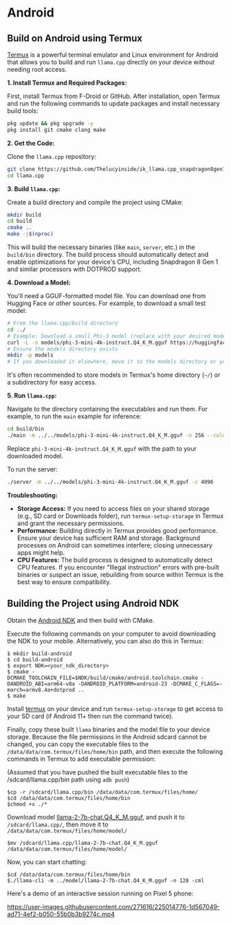 
# Android

## Build on Android using Termux
[Termux](https://github.com/termux/termux-app#installation) is a powerful terminal emulator and Linux environment for Android that allows you to build and run `llama.cpp` directly on your device without needing root access.

**1. Install Termux and Required Packages:**

   First, install Termux from F-Droid or GitHub. After installation, open Termux and run the following commands to update packages and install necessary build tools:
   ```bash
   pkg update && pkg upgrade -y
   pkg install git cmake clang make
   ```

**2. Get the Code:**

   Clone the `llama.cpp` repository:
   ```bash
   git clone https://github.com/Thelucyinside/ik_llama.cpp_snapdragon8gen1.git
   cd llama.cpp
   ```

**3. Build `llama.cpp`:**

   Create a build directory and compile the project using CMake:
   ```bash
   mkdir build
   cd build
   cmake ..
   make -j$(nproc)
   ```
   This will build the necessary binaries (like `main`, `server`, etc.) in the `build/bin` directory. The build process should automatically detect and enable optimizations for your device's CPU, including Snapdragon 8 Gen 1 and similar processors with DOTPROD support.

**4. Download a Model:**

   You'll need a GGUF-formatted model file. You can download one from Hugging Face or other sources. For example, to download a small test model:
   ```bash
   # From the llama.cpp/build directory
   cd ../
   # Example: Download a small Phi-3 model (replace with your desired model)
   curl -L -o models/phi-3-mini-4k-instruct.Q4_K_M.gguf https://huggingface.co/microsoft/Phi-3-mini-4k-instruct-gguf/resolve/main/Phi-3-mini-4k-instruct.Q4_K_M.gguf?download=true
   # Ensure the models directory exists
   mkdir -p models
   # If you downloaded it elsewhere, move it to the models directory or your preferred location.
   ```
   It's often recommended to store models in Termux's home directory (`~/`) or a subdirectory for easy access.

**5. Run `llama.cpp`:**

   Navigate to the directory containing the executables and run them. For example, to run the `main` example for inference:
   ```bash
   cd build/bin
   ./main -m ../../models/phi-3-mini-4k-instruct.Q4_K_M.gguf -n 256 --color -i -ins
   ```
   Replace `phi-3-mini-4k-instruct.Q4_K_M.gguf` with the path to your downloaded model.

   To run the server:
   ```bash
   ./server -m ../../models/phi-3-mini-4k-instruct.Q4_K_M.gguf -c 4096
   ```

**Troubleshooting:**

*   **Storage Access:** If you need to access files on your shared storage (e.g., SD card or Downloads folder), run `termux-setup-storage` in Termux and grant the necessary permissions.
*   **Performance:** Building directly in Termux provides good performance. Ensure your device has sufficient RAM and storage. Background processes on Android can sometimes interfere; closing unnecessary apps might help.
*   **CPU Features:** The build process is designed to automatically detect CPU features. If you encounter "Illegal instruction" errors with pre-built binaries or suspect an issue, rebuilding from source within Termux is the best way to ensure compatibility.

## Building the Project using Android NDK
Obtain the [Android NDK](https://developer.android.com/ndk) and then build with CMake.

Execute the following commands on your computer to avoid downloading the NDK to your mobile. Alternatively, you can also do this in Termux:
```
$ mkdir build-android
$ cd build-android
$ export NDK=<your_ndk_directory>
$ cmake -DCMAKE_TOOLCHAIN_FILE=$NDK/build/cmake/android.toolchain.cmake -DANDROID_ABI=arm64-v8a -DANDROID_PLATFORM=android-23 -DCMAKE_C_FLAGS=-march=armv8.4a+dotprod ..
$ make
```

Install [termux](https://github.com/termux/termux-app#installation) on your device and run `termux-setup-storage` to get access to your SD card (if Android 11+ then run the command twice).

Finally, copy these built `llama` binaries and the model file to your device storage. Because the file permissions in the Android sdcard cannot be changed, you can copy the executable files to the `/data/data/com.termux/files/home/bin` path, and then execute the following commands in Termux to add executable permission:

(Assumed that you have pushed the built executable files to the /sdcard/llama.cpp/bin path using `adb push`)
```
$cp -r /sdcard/llama.cpp/bin /data/data/com.termux/files/home/
$cd /data/data/com.termux/files/home/bin
$chmod +x ./*
```

Download model [llama-2-7b-chat.Q4_K_M.gguf](https://huggingface.co/TheBloke/Llama-2-7B-Chat-GGUF/blob/main/llama-2-7b-chat.Q4_K_M.gguf), and push it to `/sdcard/llama.cpp/`, then move it to `/data/data/com.termux/files/home/model/`

```
$mv /sdcard/llama.cpp/llama-2-7b-chat.Q4_K_M.gguf /data/data/com.termux/files/home/model/
```

Now, you can start chatting:
```
$cd /data/data/com.termux/files/home/bin
$./llama-cli -m ../model/llama-2-7b-chat.Q4_K_M.gguf -n 128 -cml
```

Here's a demo of an interactive session running on Pixel 5 phone:

https://user-images.githubusercontent.com/271616/225014776-1d567049-ad71-4ef2-b050-55b0b3b9274c.mp4
